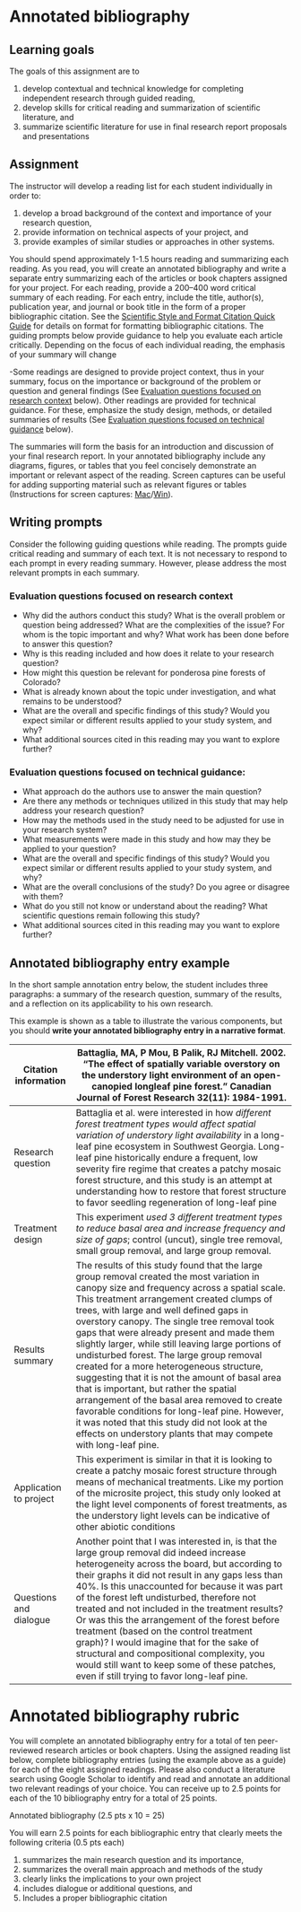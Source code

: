 # Annotated bibliography

## Learning goals

The goals of this assignment are to
1) develop contextual and technical knowledge for completing independent research through guided reading,
2) develop skills for critical reading and summarization of scientific literature, and
3) summarize scientific literature for use in final research report proposals and presentations

## Assignment

The instructor will develop a reading list for each student individually in order to:
1) develop a broad background of the context and importance of your research question,
2) provide information on technical aspects of your project, and
3) provide examples of similar studies or approaches in other systems.

You should spend approximately 1-1.5 hours reading and summarizing each reading. As you read, you will create an annotated bibliography and write a separate entry summarizing each of the articles or book chapters assigned for your project. For each reading, provide a 200–400 word critical summary of each reading. For each entry, include the title, author(s), publication year, and journal or book title in the form of a proper bibliographic citation. See the [Scientific Style and Format Citation Quick Guide](https://www.scientificstyleandformat.org/Tools/SSF-Citation-Quick-Guide.html) for details on format for formatting bibliographic citations. The guiding prompts below provide guidance to help you evaluate each article critically. Depending on the focus of each individual reading, the emphasis of your summary will change

-Some readings are designed to provide project context, thus in your summary, focus on the importance or background of the problem or question and general findings (See [Evaluation questions focused on research context](#evaluation-questions-focused-on-research-context) below). Other readings are provided for technical guidance. For these, emphasize the study design, methods, or detailed summaries of results (See [Evaluation questions focused on technical guidance](#Evaluation-questions-focused-on-technical-guidance) below).

The summaries will form the basis for an introduction and discussion of your final research report. In your annotated bibliography include any diagrams, figures, or tables that you feel concisely demonstrate an important or relevant aspect of the reading. Screen captures can be useful for adding supporting material such as relevant figures or tables (Instructions for screen captures: [Mac](https://support.apple.com/en-us/HT201361)/[Win](https://support.microsoft.com/en-us/windows/use-snipping-tool-to-capture-screenshots-00246869-1843-655f-f220-97299b865f6b)). 

## Writing prompts

Consider the following guiding questions while reading. The prompts guide critical reading and summary of each text. It is not necessary to respond to each prompt in every reading summary. However, please address the most relevant prompts in each summary.

### Evaluation questions focused on research context

- Why did the authors conduct this study? What is the overall problem or question being addressed? What are the complexities of the issue? For whom is the topic important and why? What work has been done before to answer this question?
- Why is this reading included and how does it relate to your research question?
- How might this question be relevant for ponderosa pine forests of Colorado?
- What is already known about the topic under investigation, and what remains to be understood?
- What are the overall and specific findings of this study? Would you expect similar or different results applied to your study system, and why?
- What additional sources cited in this reading may you want to explore further?

### Evaluation questions focused on technical guidance:
- What approach do the authors use to answer the main question?
- Are there any methods or techniques utilized in this study that may help address your research question?
- How may the methods used in the study need to be adjusted for use in your research system?
- What measurements were made in this study and how may they be applied to your question?
- What are the overall and specific findings of this study? Would you expect similar or different results applied to your study system, and why?
- What are the overall conclusions of the study? Do you agree or disagree with them?
- What do you still not know or understand about the reading? What scientific questions remain following this study?
- What additional sources cited in this reading may you want to explore further?
## Annotated bibliography entry example

In the short sample annotation entry below, the student includes three paragraphs: a summary of the research question, summary of the results, and a reflection on its applicability to his own research.

This example is shown as a table to illustrate the various components, but you should **write your annotated bibliography entry in a narrative format**.

Citation information | Battaglia, MA, P Mou, B Palik, RJ Mitchell. 2002. “The effect of spatially variable overstory on the understory light environment of an open-canopied longleaf pine forest.” Canadian Journal of Forest Research 32(11): 1984-1991.
---|---
 Research question | Battaglia et al. were interested in how *different forest treatment types would affect spatial variation of understory light availability* in a long-leaf pine ecosystem in Southwest Georgia. Long-leaf pine historically endure a frequent, low severity fire regime that creates a patchy mosaic forest structure, and this study is an attempt at understanding how to restore that forest structure to favor seedling regeneration of long-leaf pine
Treatment design | This experiment *used 3 different treatment types to reduce basal area and increase frequency and size of gaps*; control (uncut), single tree removal, small group removal, and large group removal.
 Results summary | The results of this study found that the large group removal created the most variation in canopy size and frequency across a spatial scale. This treatment arrangement created clumps of trees, with large and well defined gaps in overstory canopy. The single tree removal took gaps that were already present and made them slightly larger, while still leaving large portions of undisturbed forest. The large group removal created for a more heterogeneous structure, suggesting that it is not the amount of basal area that is important, but rather the spatial arrangement of the basal area removed to create favorable conditions for long-leaf pine. However, it was noted that this study did not look at the effects on understory plants that may compete with long-leaf pine.
Application to project | This experiment is similar in that it is looking to create a patchy mosaic forest structure through means of mechanical treatments. Like my portion of the microsite project, this study only looked at the light level components of forest treatments, as the understory light levels can be indicative of other abiotic conditions
Questions and dialogue | Another point that I was interested in, is that the large group removal did indeed increase heterogeneity across the board, but according to their graphs it did not result in any gaps less than 40%. Is this unaccounted for because it was part of the forest left undisturbed, therefore not treated and not included in the treatment results? Or was this the arrangement of the forest before treatment (based on the control  treatment graph)? I would imagine that for the sake of structural and compositional complexity, you would still want to keep some of these patches, even if still trying to favor long-leaf pine. 

# Annotated bibliography rubric

You will complete an annotated bibliography entry for a total of ten peer-reviewed research articles or book chapters. Using the assigned reading list below, complete bibliography entries (using the example above as a guide) for each of the eight assigned readings. Please also conduct a literature search using Google Scholar to identify and read and annotate an additional two relevant readings of your choice. You can receive up to 2.5 points for each of the 10 bibliography entry for a total of 25 points.

Annotated bibliography (2.5 pts x 10 = 25)

You will earn 2.5 points for each bibliographic entry that clearly meets the following criteria (0.5 pts each)

1) summarizes the main research question and its importance,
2) summarizes the overall main approach and methods of the study
3) clearly links the implications to your own project
4) includes dialogue or additional questions, and
5) Includes a proper bibliographic citation

